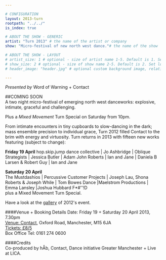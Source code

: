 ```yaml
---

# CONFIGURATION
layout: 2013-turn
rootpath: "../../"
is_index: true

# ABOUT THE SHOW - GENERIC
artist: "Turn 2013" # the name of the artist or company
show: "Micro-festival of new north west dance."# the name of the show

# ABOUT THE SHOW - LAYOUT
# artist_size: 1 # optional - size of artist name 1-5. Default is 1. Set longer names to lower values
# show_size: 2 # optional - size of show name 2-5. Default is 2. Set longer names to lower values
# header_image: "header.jpg" # optional custom background image, relative to current page

---
```

*Presented by* Word of Warning + Contact    

##COMING SOON    
A two night micro-festival of emerging north west danceworks:  explosive, intimate, graceful and challenging.

Plus a *Mixed Movement* Turn Special on Saturday from 10pm.    

From intimate encounters in tiny cupboards to slow-dancing in the dark; mass ensemble precision to individual grace, Turn 2012 filled Contact to the brim with energy and virtuosity. Turn returns in 2013 with fifteen new works featuring (subject to change):    

**Friday 19 April**
hop.skip.jump dance collective | Jo Ashbridge | Oblique Strategists | Jessica Butler | Adam John Roberts | Ian and Jane | Daniela B Larsen & Robert Guy | Ian and Jane      

**Saturday 20 April**    The Mustdashios | Percussive Customer Projects | Joseph Lau, Shona Roberts & Joseph While | Tom Bowes Dance |Maelstrom Productions | Emma Lansley |Joshua Hubbard F\*#''!D      
plus a Mixed Movement Turn Special.    

Have a look at the [gallery](/galleries/2012-turn/index.html) of 2012's event.    

####Venue + Booking Details
Date: Friday 19 + Saturday 20 April 2013, 7.30pm    
[Venue: Contact](http://contactmcr.com/visit/getting-here/), Oxford Road, Manchester, M15 6JA    
[Tickets: £8/5](http://contactmcr.com/whats-on/1201-turn-2013/)    
Box Office Tel: 0161 274 0600   
       
####Credits         
Co-produced by hÅb, Contact, Dance initiative Greater Manchester + Live at LICA.